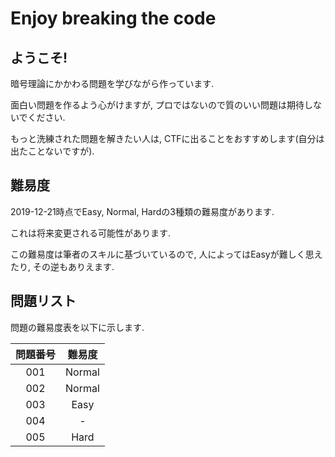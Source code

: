 # Enjoy breaking the code
## ようこそ!
暗号理論にかかわる問題を学びながら作っています.

面白い問題を作るよう心がけますが,
プロではないので質のいい問題は期待しないでください.

もっと洗練された問題を解きたい人は,
CTFに出ることをおすすめします(自分は出たことないですが).

## 難易度
2019-12-21時点でEasy, Normal, Hardの3種類の難易度があります.

これは将来変更される可能性があります.

この難易度は筆者のスキルに基づいているので, 人によってはEasyが難しく思えたり, その逆もありえます.

## 問題リスト
問題の難易度表を以下に示します.

| 問題番号 | 難易度 |
|:--------:|:------:|
| 001      | Normal |
| 002      | Normal |
| 003      | Easy   |
| 004      | -      |
| 005      | Hard   |
